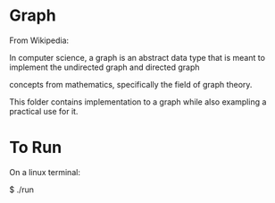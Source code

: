 # Graph

From Wikipedia:

In computer science, a graph is an abstract data type that is meant to implement the undirected graph and directed graph 

concepts from mathematics, specifically the field of graph theory.


This folder contains implementation to a graph while also exampling a practical use for it.

# To Run
On a linux terminal:

$ ./run
